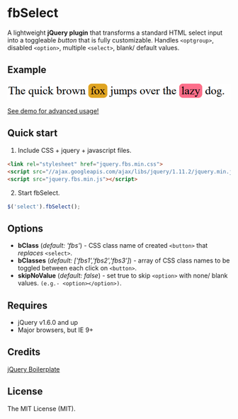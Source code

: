 # fbSelect

A lightweight **jQuery plugin** that transforms a standard HTML select input into a toggleable *button* that is fully customizable.
Handles `<optgroup>`, disabled `<option>`, multiple `<select>`, blank/ default values.

## Example

![fbSelect screenshot](/demo/example.gif "Example screenshot")

[See demo for advanced usage!](/demo/)

## Quick start

1. Include CSS + jquery + javascript files.
```html
<link rel="stylesheet" href="jquery.fbs.min.css">
<script src="//ajax.googleapis.com/ajax/libs/jquery/1.11.2/jquery.min.js"></script>
<script src="jquery.fbs.min.js"></script>
```
2. Start fbSelect.
```javascript
$('select').fbSelect();
```

## Options

* **bClass** (*default: 'fbs'*) - CSS class name of created `<button>` that *replaces* `<select>`.
* **bClasses** (*default: ['fbs1','fbs2','fbs3']*) - array of CSS class names to be toggled between each click on `<button>`.
* **skipNoValue** (*default: false*) - set true to skip `<option>` with none/ blank values. `(e.g.- <option></option>)`.

## Requires

* jQuery v1.6.0 and up
* Major browsers, but IE 9+

## Credits

[jQuery Boilerplate](http://jqueryboilerplate.com/)

## License

The MIT License (MIT).